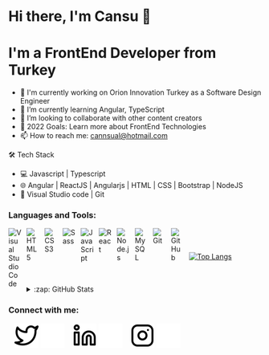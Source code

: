 
# Hi there, I'm Cansu 👋 

# I'm a FrontEnd Developer from Turkey

- 🌱 I'm currently working on Orion Innovation Turkey as a Software Design Engineer
- 🔭 I’m currently learning Angular, TypeScript
- 👯 I’m looking to collaborate with other content creators
- 🥅 2022 Goals: Learn more about FrontEnd Technologies
- 📫 How to reach me: cannsual@hotmail.com

🛠 Tech Stack
- 💻   Javascript  | Typescript
- 🌐   Angular | ReactJS | Angularjs | HTML | CSS | Bootstrap | NodeJS
- 🔧   Visual Studio code | Git


### Languages and Tools:

<img align="left" alt="Visual Studio Code" width="26px" src="https://cdn.jsdelivr.net/gh/devicons/devicon/icons/vscode/vscode-original.svg" style="padding-right:10px;" />
<img align="left" alt="HTML5" width="26px" src="https://cdn.jsdelivr.net/gh/devicons/devicon/icons/html5/html5-original.svg" style="padding-right:10px;" />
<img align="left" alt="CSS3" width="26px" src="https://cdn.jsdelivr.net/gh/devicons/devicon/icons/css3/css3-original.svg" style="padding-right:10px;" />
<img align="left" alt="Sass" width="26px" src="https://cdn.jsdelivr.net/gh/devicons/devicon/icons/sass/sass-original.svg" style="padding-right:10px;" />
<img align="left" alt="JavaScript" width="26px" src="https://cdn.jsdelivr.net/gh/devicons/devicon/icons/javascript/javascript-original.svg" style="padding-right:10px;" />
<img align="left" alt="React" width="26px" src="https://cdn.jsdelivr.net/gh/devicons/devicon/icons/react/react-original.svg" style="padding-right:10px;" />
<img align="left" alt="Node.js" width="26px" src="https://cdn.jsdelivr.net/gh/devicons/devicon/icons/nodejs/nodejs-original.svg" style="padding-right:10px;" />
<img align="left" alt="MySQL" width="26px" src="https://cdn.jsdelivr.net/gh/devicons/devicon/icons/mysql/mysql-original.svg" style="padding-right:10px;" />
<img align="left" alt="Git" width="26px" src="https://cdn.jsdelivr.net/gh/devicons/devicon/icons/git/git-original.svg" style="padding-right:10px;" />
<img align="left" alt="GitHub" width="26px" src="https://user-images.githubusercontent.com/3369400/139447912-e0f43f33-6d9f-45f8-be46-2df5bbc91289.png" style="padding-right:10px;" />

<br>
</br>

[![Top Langs](https://github-readme-stats.vercel.app/api/top-langs/?username=tugcebayri&layout=compact)](https://github.com/anuraghazra/github-readme-stats)

<br>
</br>

<details>
  <summary>:zap: GitHub Stats</summary>

  <img align="left" alt="Cansu's GitHub Stats" src="https://github-readme-stats.vercel.app/api?username=cannsuual&show_icons=true&hide_border=false&title_color=ff652f&icon_color=FFE400&bg_color=09131B&text_color=ffffff&border_color=0c1a25" />

</details>




### Connect with me:

&nbsp;&nbsp;
[![website](./img/twitter-light.svg)](https://twitter.com/cansu_cuce#gh-light-mode-only)
[![website](./img/twitter-dark.svg)](https://twitter.com/cansu_cuce#gh-dark-mode-only)
&nbsp;&nbsp;
[![website](./img/linkedin-light.svg)](https://linkedin.com/in/cansu-cüce-9065ab102#gh-light-mode-only)
[![website](./img/linkedin-dark.svg)](https://linkedin.com/in/cansu-cüce-9065ab102#gh-dark-mode-only)
&nbsp;&nbsp;
[![website](./img/instagram-light.svg)](https://instagram.com/cannsucuce#gh-light-mode-only)
[![website](./img/instagram-dark.svg)](https://instagram.com/cannsucuce#gh-dark-mode-only)
